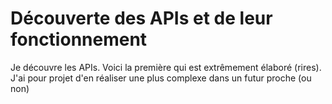 # Découverte des APIs et de leur fonctionnement
Je découvre les APIs. Voici la première qui est extrêmement élaboré (rires). J'ai pour projet d'en réaliser une plus complexe dans un futur proche (ou non)
